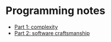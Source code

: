 # Programming notes

- [Part 1: complexity](./solidbook.part01.md)
- [Part 2: software craftsmanship](./solidbook.part02.md)
